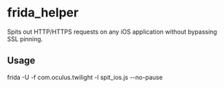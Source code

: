 # frida_helper

Spits out HTTP/HTTPS requests on any iOS application without bypassing SSL pinning.

## Usage
frida -U -f com.oculus.twilight -l spit_ios.js --no-pause
